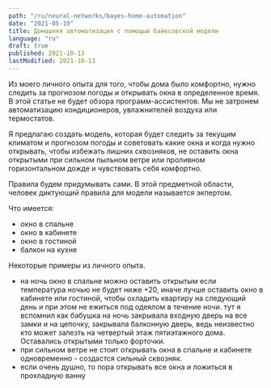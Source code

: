 ```yaml
---
path: "/ru/neural-networks/bayes-home-automation"
date: "2021-05-19"
title: Домашняя автоматизация с помощью байесовской модели
language: "ru"
draft: true
published: 2021-10-13
lastModified: 2021-10-13
---
```


Из моего личного опыта для того, чтобы дома было комфортно, нужно следить за прогнозом погоды и открывать окна в определенное время. 
В этой статье не будет обзора программ-ассистентов. Мы не затронем автоматизацию кондиционеров, увлажнителей воздуха или термостатов.

Я предлагаю создать модель, которая будет следить за текущим климатом и прогнозом погоды и советовать какие окна и когда нужно открывать, чтобы избежать лишних сквозняков, не оставить окна открытыми при сильном пыльном ветре или проливном горизонтальном дожде и чувствовать себя комфортно.

Правила будем придумывать сами. В этой предметной области, человек диктующий правила для модели называется экпертом.

Что имеется:

- окно в спальне
- окно в кабинете
- окно в гостиной
- балкон на кухне

Некоторые примеры из личного опыта.

- на ночь окно в спальне можно оставить открытым если температура ночью не будет ниже +20, иначе лучше оставить окно в кабинете или гостиной, чтобы охладить квартиру на следующий день и при этом не ежиться под одеялом в течение ночи. тут я вспомнил как бабушка на ночь закрывала входную дверь на все замки и на цепочку, закрывала балконную дверь, ведь неизвестно кто может залезть на четвертый этаж пятиэтажного дома. Оставались открытыми только форточки.
- при сильном ветре не стоит открывать окна в спальне и кабинете одновременно - создастся сильный сквозняк.
- если очень душно, то пора открывать все окна и ложиться в прохладную ванну